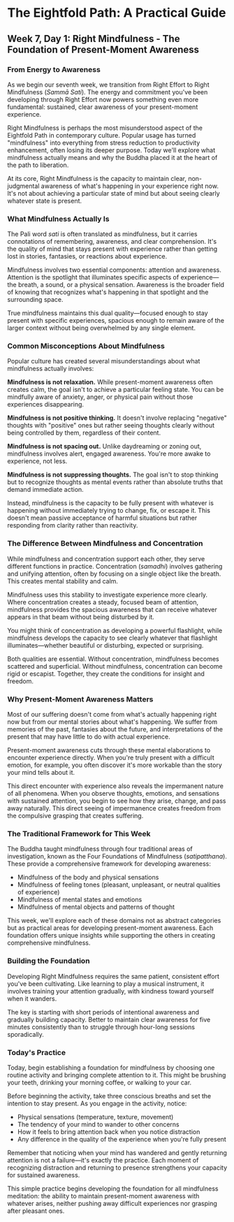 # The Eightfold Path: A Practical Guide
## Week 7, Day 1: Right Mindfulness - The Foundation of Present-Moment Awareness

### From Energy to Awareness

As we begin our seventh week, we transition from Right Effort to Right Mindfulness (*Sammā Sati*). The energy and commitment you've been developing through Right Effort now powers something even more fundamental: sustained, clear awareness of your present-moment experience.

Right Mindfulness is perhaps the most misunderstood aspect of the Eightfold Path in contemporary culture. Popular usage has turned "mindfulness" into everything from stress reduction to productivity enhancement, often losing its deeper purpose. Today we'll explore what mindfulness actually means and why the Buddha placed it at the heart of the path to liberation.

At its core, Right Mindfulness is the capacity to maintain clear, non-judgmental awareness of what's happening in your experience right now. It's not about achieving a particular state of mind but about seeing clearly whatever state is present.

### What Mindfulness Actually Is

The Pali word *sati* is often translated as mindfulness, but it carries connotations of remembering, awareness, and clear comprehension. It's the quality of mind that stays present with experience rather than getting lost in stories, fantasies, or reactions about experience.

Mindfulness involves two essential components: attention and awareness. Attention is the spotlight that illuminates specific aspects of experience—the breath, a sound, or a physical sensation. Awareness is the broader field of knowing that recognizes what's happening in that spotlight and the surrounding space.

True mindfulness maintains this dual quality—focused enough to stay present with specific experiences, spacious enough to remain aware of the larger context without being overwhelmed by any single element.

### Common Misconceptions About Mindfulness

Popular culture has created several misunderstandings about what mindfulness actually involves:

**Mindfulness is not relaxation.** While present-moment awareness often creates calm, the goal isn't to achieve a particular feeling state. You can be mindfully aware of anxiety, anger, or physical pain without those experiences disappearing.

**Mindfulness is not positive thinking.** It doesn't involve replacing "negative" thoughts with "positive" ones but rather seeing thoughts clearly without being controlled by them, regardless of their content.

**Mindfulness is not spacing out.** Unlike daydreaming or zoning out, mindfulness involves alert, engaged awareness. You're more awake to experience, not less.

**Mindfulness is not suppressing thoughts.** The goal isn't to stop thinking but to recognize thoughts as mental events rather than absolute truths that demand immediate action.

Instead, mindfulness is the capacity to be fully present with whatever is happening without immediately trying to change, fix, or escape it. This doesn't mean passive acceptance of harmful situations but rather responding from clarity rather than reactivity.

### The Difference Between Mindfulness and Concentration

While mindfulness and concentration support each other, they serve different functions in practice. Concentration (*samadhi*) involves gathering and unifying attention, often by focusing on a single object like the breath. This creates mental stability and calm.

Mindfulness uses this stability to investigate experience more clearly. Where concentration creates a steady, focused beam of attention, mindfulness provides the spacious awareness that can receive whatever appears in that beam without being disturbed by it.

You might think of concentration as developing a powerful flashlight, while mindfulness develops the capacity to see clearly whatever that flashlight illuminates—whether beautiful or disturbing, expected or surprising.

Both qualities are essential. Without concentration, mindfulness becomes scattered and superficial. Without mindfulness, concentration can become rigid or escapist. Together, they create the conditions for insight and freedom.

### Why Present-Moment Awareness Matters

Most of our suffering doesn't come from what's actually happening right now but from our mental stories about what's happening. We suffer from memories of the past, fantasies about the future, and interpretations of the present that may have little to do with actual experience.

Present-moment awareness cuts through these mental elaborations to encounter experience directly. When you're truly present with a difficult emotion, for example, you often discover it's more workable than the story your mind tells about it.

This direct encounter with experience also reveals the impermanent nature of all phenomena. When you observe thoughts, emotions, and sensations with sustained attention, you begin to see how they arise, change, and pass away naturally. This direct seeing of impermanence creates freedom from the compulsive grasping that creates suffering.

### The Traditional Framework for This Week

The Buddha taught mindfulness through four traditional areas of investigation, known as the Four Foundations of Mindfulness (*satipatthana*). These provide a comprehensive framework for developing awareness:

- Mindfulness of the body and physical sensations
- Mindfulness of feeling tones (pleasant, unpleasant, or neutral qualities of experience)
- Mindfulness of mental states and emotions
- Mindfulness of mental objects and patterns of thought

This week, we'll explore each of these domains not as abstract categories but as practical areas for developing present-moment awareness. Each foundation offers unique insights while supporting the others in creating comprehensive mindfulness.

### Building the Foundation

Developing Right Mindfulness requires the same patient, consistent effort you've been cultivating. Like learning to play a musical instrument, it involves training your attention gradually, with kindness toward yourself when it wanders.

The key is starting with short periods of intentional awareness and gradually building capacity. Better to maintain clear awareness for five minutes consistently than to struggle through hour-long sessions sporadically.

### Today's Practice

Today, begin establishing a foundation for mindfulness by choosing one routine activity and bringing complete attention to it. This might be brushing your teeth, drinking your morning coffee, or walking to your car.

Before beginning the activity, take three conscious breaths and set the intention to stay present. As you engage in the activity, notice:

- Physical sensations (temperature, texture, movement)
- The tendency of your mind to wander to other concerns
- How it feels to bring attention back when you notice distraction
- Any difference in the quality of the experience when you're fully present

Remember that noticing when your mind has wandered and gently returning attention is not a failure—it's exactly the practice. Each moment of recognizing distraction and returning to presence strengthens your capacity for sustained awareness.

This simple practice begins developing the foundation for all mindfulness meditation: the ability to maintain present-moment awareness with whatever arises, neither pushing away difficult experiences nor grasping after pleasant ones.